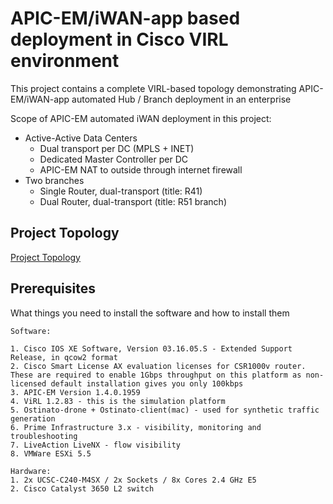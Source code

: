 # APIC-EM/iWAN-app based deployment in Cisco VIRL environment 

This project contains a complete VIRL-based topology demonstrating APIC-EM/iWAN-app automated Hub / Branch deployment in an enterprise

Scope of APIC-EM automated iWAN deployment in this project:
- Active-Active Data Centers
	- Dual transport per DC (MPLS + INET)
	- Dedicated Master Controller per DC
	- APIC-EM NAT to outside through internet firewall
- Two branches
	- Single Router, dual-transport (title: R41)
	- Dual Router, dual-transport (title: R51 branch)

## Project Topology

[Project Topology](virl_iwan_topo.png)

## Prerequisites

What things you need to install the software and how to install them

```
Software:

1. Cisco IOS XE Software, Version 03.16.05.S - Extended Support Release, in qcow2 format
2. Cisco Smart License AX evaluation licenses for CSR1000v router. These are required to enable 1Gbps throughput on this platform as non-licensed default installation gives you only 100kbps
3. APIC-EM Version 1.4.0.1959
4. ViRL 1.2.83 - this is the simulation platform
5. Ostinato-drone + Ostinato-client(mac) - used for synthetic traffic generation
6. Prime Infrastructure 3.x - visibility, monitoring and troubleshooting
7. LiveAction LiveNX - flow visibility
8. VMWare ESXi 5.5

Hardware:
1. 2x UCSC-C240-M4SX / 2x Sockets / 8x Cores 2.4 GHz E5 
2. Cisco Catalyst 3650 L2 switch

```

